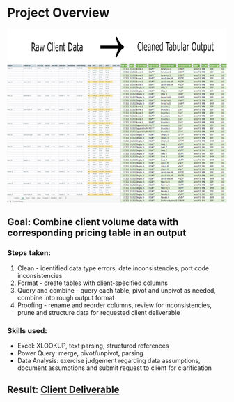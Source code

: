 # Project Overview 
<img src="https://github.com/KarlNagy/cleaning/blob/main/static/output.png?raw=true" width="800" height="400" />

## Goal: Combine client volume data with corresponding pricing table in an output
### Steps taken:
1. Clean - identified data type errors, date inconsistencies, port code inconsistencies
2. Format - create tables with client-specified columns
3. Query and combine - query each table, pivot and unpivot as needed, combine into rough output format
4. Proofing - rename and reorder columns, review for inconsistencies, prune and structure data for requested client deliverable

### Skills used:
* Excel: XLOOKUP, text parsing, structured references
* Power Query: merge, pivot/unpivot, parsing
* Data Analysis: exercise judgement regarding data assumptions, document assumptions and submit request to client for clarification

## Result: [Client Deliverable](https://docs.google.com/spreadsheets/d/1UdC2AzaoEoL3kRG7Y_C8ZKgF9vOlxfYb/edit?usp=sharing&ouid=111654061823629313682&rtpof=true&sd=true)
